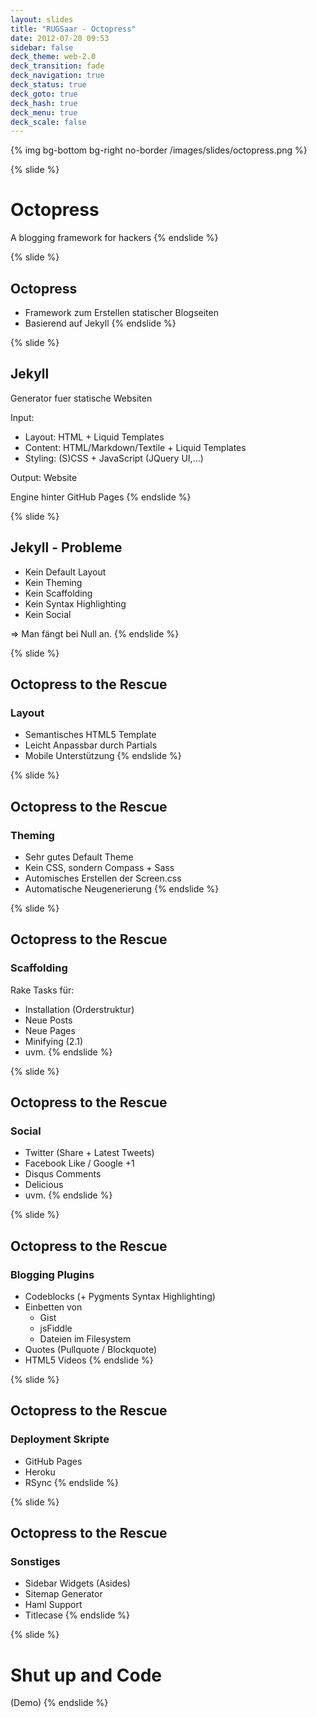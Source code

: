 ```yaml
---
layout: slides
title: "RUGSaar - Octopress"
date: 2012-07-20 09:53
sidebar: false
deck_theme: web-2.0
deck_transition: fade
deck_navigation: true
deck_status: true
deck_goto: true
deck_hash: true
deck_menu: true
deck_scale: false
---
```

{% img bg-bottom bg-right no-border /images/slides/octopress.png %}

{% slide %}
# Octopress
A blogging framework for hackers
{% endslide %}

{% slide %}
## Octopress
  * Framework zum Erstellen statischer Blogseiten
  * Basierend auf Jekyll
{% endslide %}

{% slide %}
## Jekyll
Generator fuer statische Websiten

Input:

  * Layout: HTML + Liquid Templates
  * Content: HTML/Markdown/Textile + Liquid Templates
  * Styling: (S)CSS + JavaScript (JQuery UI,...)

Output: Website

Engine hinter GitHub Pages
{% endslide %}

{% slide %}
## Jekyll - Probleme
  * Kein Default Layout
  * Kein Theming
  * Kein Scaffolding
  * Kein Syntax Highlighting
  * Kein Social

&rArr; Man fängt bei Null an.
{% endslide %}

{% slide %}
## Octopress to the Rescue
### Layout
  * Semantisches HTML5 Template
  * Leicht Anpassbar durch Partials
  * Mobile Unterstützung
{% endslide %}

{% slide %}
## Octopress to the Rescue
### Theming
  * Sehr gutes Default Theme
  * Kein CSS, sondern Compass + Sass
  * Automisches Erstellen der Screen.css
  * Automatische Neugenerierung
{% endslide %}

{% slide %}
## Octopress to the Rescue
### Scaffolding
Rake Tasks für:

  * Installation (Orderstruktur)
  * Neue Posts
  * Neue Pages
  * Minifying (2.1)
  * uvm.
{% endslide %}

{% slide %}
## Octopress to the Rescue
### Social
  * Twitter (Share + Latest Tweets)
  * Facebook Like / Google +1
  * Disqus Comments
  * Delicious
  * uvm.
{% endslide %}

{% slide %}
## Octopress to the Rescue
### Blogging Plugins
  * Codeblocks (+ Pygments Syntax Highlighting)
  * Einbetten von
    * Gist
    * jsFiddle
    * Dateien im Filesystem
  * Quotes (Pullquote / Blockquote)
  * HTML5 Videos
{% endslide %}

{% slide %}
## Octopress to the Rescue
### Deployment Skripte
  * GitHub Pages
  * Heroku
  * RSync
{% endslide %}

{% slide %}
## Octopress to the Rescue
### Sonstiges
  * Sidebar Widgets (Asides)
  * Sitemap Generator
  * Haml Support
  * Titlecase
{% endslide %}

{% slide %}
# Shut up and Code
(Demo)
{% endslide %}
